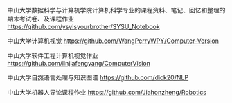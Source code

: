 中山大学数据科学与计算机学院计算机科学专业的课程资料、笔记、回忆和整理的期末考试卷、及课程作业  https://github.com/ysyisyourbrother/SYSU_Notebook

中山大学计算机视觉 https://github.com/WangPerryWPY/Computer-Version

中山大学软件工程计算机视觉作业 https://github.com/linjiafengyang/ComputerVision

中山大学自然语言处理与知识图谱  https://github.com/dick20/NLP

中山大学机器人导论课程作业 https://github.com/Jiahonzheng/Robotics
